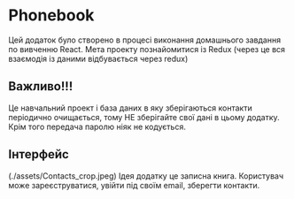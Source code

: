 # Phonebook

Цей додаток було створено в процесі виконання домашнього завдання по вивченню
React. Мета проекту познайомитися із Redux (через це вся взаємодія із даними
відбувається через redux)

## Важливо!!!

Це навчальний проект і база даних в яку зберігаються контакти періодично
очищається, тому НЕ зберігайте свої дані в цьому додатку. Крім того передача
паролю ніяк не кодується.

## Інтерфейс

(./assets/Contacts_crop.jpeg) Ідея додатку це записна книга. Користувач може
зареєструватися, увійти під своїм email, зберегти контакти.
